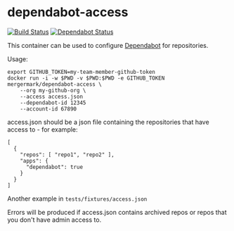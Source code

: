 # dependabot-access

[![Build Status](https://travis-ci.com/mergermarket/dependabot-access.svg?branch=master)](https://travis-ci.com/mergermarket/dependabot-access)
[![Dependabot Status](https://api.dependabot.com/badges/status?host=github&repo=mergermarket/dependabot-access)](https://dependabot.com)

This container can be used to configure [Dependabot](https://dependabot.com/) for repositories.

Usage:

    export GITHUB_TOKEN=my-team-member-github-token
    docker run -i -w $PWD -v $PWD:$PWD -e GITHUB_TOKEN mergermark/dependabot-access \
        --org my-github-org \
        --access access.json
        --dependabot-id 12345
        --account-id 67890

access.json should be a json file containing the repositories that have
access to - for example:

    [
      {
        "repos": [ "repo1", "repo2" ],
        "apps": {
          "dependabot": true
        }
      }
    ]

Another example in `tests/fixtures/access.json`

Errors will be produced if access.json contains archived repos or repos
that you don't have admin access to.
